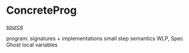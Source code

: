 ConcreteProg
=========================================

[source](../ConcreteProg.v)

program: signatures + implementations
small step semantics
WLP, Spec
Ghost local variables
